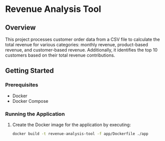 # Revenue Analysis Tool

## Overview
This project processes customer order data from a CSV file to calculate the total revenue for various categories: monthly revenue, product-based revenue, and customer-based revenue. Additionally, it identifies the top 10 customers based on their total revenue contributions.

## Getting Started

### Prerequisites
- Docker
- Docker Compose

### Running the Application

1. Create the Docker image for the application by executing:
   ```sh
   docker build -t revenue-analysis-tool -f app/Dockerfile ./app
